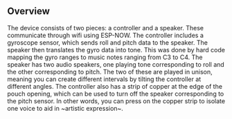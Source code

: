 ## Overview
The device consists of two pieces: a controller and a speaker. These communicate through wifi using ESP-NOW. The controller includes a gyroscope sensor, which sends roll and pitch data to the speaker. The speaker then translates the gyro data into tone. This was done by hard code mapping the gyro ranges to music notes ranging from C3 to C4. The speaker has two audio speakers, one playing tone corresponding to roll and the other corresponding to pitch. The two of these are played in unison, meaning you can create different intervals by tilting the controller at different angles. The controller also has a strip of copper at the edge of the pouch opening, which can be used to turn off the speaker corresponding to the pitch sensor. In other words, you can press on the copper strip to isolate one voice to aid in ~artistic expression~.
